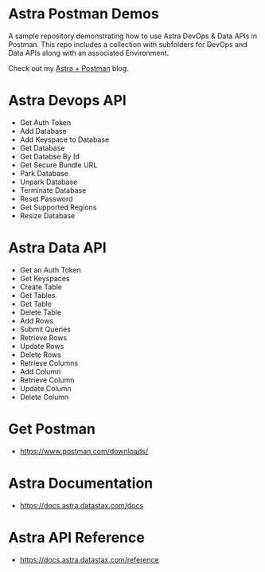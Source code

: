 # Astra Postman Demos
A sample repository demonstrating how to use Astra DevOps & Data APIs in Postman.
This repo includes a collection with subfolders for DevOps and Data APIs along with an associated Environment.

Check out my [Astra + Postman](https://ds-steven-matison.github.io/astra/postman/) blog.

# Astra Devops API
- Get Auth Token
- Add Database
- Add Keyspace to Database
- Get Database
- Get Databse By Id
- Get Secure Bundle URL
- Park Database
- Unpark Database
- Terminate Database
- Reset Password
- Get Supported Regions
- Resize Database

# Astra Data API
- Get an Auth Token
- Get Keyspaces
- Create Table
- Get Tables
- Get Table
- Delete Table
- Add Rows
- Submit Queries
- Retrieve Rows
- Update Rows
- Delete Rows
- Retrieve Columns
- Add Column
- Retrieve Column
- Update Column
- Delete Column


# Get Postman
- https://www.postman.com/downloads/

# Astra Documentation
- https://docs.astra.datastax.com/docs

# Astra API Reference
- https://docs.astra.datastax.com/reference